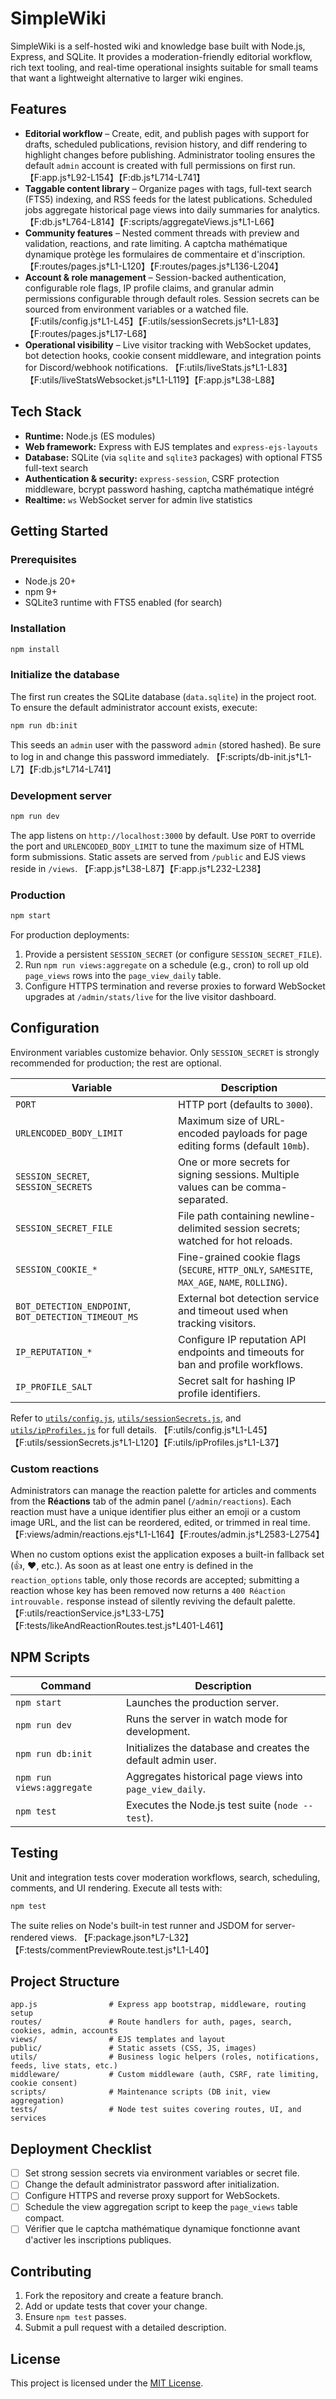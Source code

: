 # SimpleWiki

SimpleWiki is a self-hosted wiki and knowledge base built with Node.js, Express, and SQLite. It provides a moderation-friendly editorial workflow, rich text tooling, and real-time operational insights suitable for small teams that want a lightweight alternative to larger wiki engines.

## Features

- **Editorial workflow** – Create, edit, and publish pages with support for drafts, scheduled publications, revision history, and diff rendering to highlight changes before publishing. Administrator tooling ensures the default `admin` account is created with full permissions on first run. 【F:app.js†L92-L154】【F:db.js†L714-L741】
- **Taggable content library** – Organize pages with tags, full-text search (FTS5) indexing, and RSS feeds for the latest publications. Scheduled jobs aggregate historical page views into daily summaries for analytics. 【F:db.js†L764-L814】【F:scripts/aggregateViews.js†L1-L66】
- **Community features** – Nested comment threads with preview and validation, reactions, and rate limiting. A captcha mathématique dynamique protège les formulaires de commentaire et d'inscription. 【F:routes/pages.js†L1-L120】【F:routes/pages.js†L136-L204】
- **Account & role management** – Session-backed authentication, configurable role flags, IP profile claims, and granular admin permissions configurable through default roles. Session secrets can be sourced from environment variables or a watched file. 【F:utils/config.js†L1-L45】【F:utils/sessionSecrets.js†L1-L83】【F:routes/pages.js†L17-L68】
- **Operational visibility** – Live visitor tracking with WebSocket updates, bot detection hooks, cookie consent middleware, and integration points for Discord/webhook notifications. 【F:utils/liveStats.js†L1-L83】【F:utils/liveStatsWebsocket.js†L1-L119】【F:app.js†L38-L88】

## Tech Stack

- **Runtime:** Node.js (ES modules)
- **Web framework:** Express with EJS templates and `express-ejs-layouts`
- **Database:** SQLite (via `sqlite` and `sqlite3` packages) with optional FTS5 full-text search
- **Authentication & security:** `express-session`, CSRF protection middleware, bcrypt password hashing, captcha mathématique intégré
- **Realtime:** `ws` WebSocket server for admin live statistics

## Getting Started

### Prerequisites

- Node.js 20+
- npm 9+
- SQLite3 runtime with FTS5 enabled (for search)

### Installation

```bash
npm install
```

### Initialize the database

The first run creates the SQLite database (`data.sqlite`) in the project root. To ensure the default administrator account exists, execute:

```bash
npm run db:init
```

This seeds an `admin` user with the password `admin` (stored hashed). Be sure to log in and change this password immediately. 【F:scripts/db-init.js†L1-L7】【F:db.js†L714-L741】

### Development server

```bash
npm run dev
```

The app listens on `http://localhost:3000` by default. Use `PORT` to override the port and `URLENCODED_BODY_LIMIT` to tune the maximum size of HTML form submissions. Static assets are served from `/public` and EJS views reside in `/views`. 【F:app.js†L38-L87】【F:app.js†L232-L238】

### Production

```bash
npm start
```

For production deployments:

1. Provide a persistent `SESSION_SECRET` (or configure `SESSION_SECRET_FILE`).
2. Run `npm run views:aggregate` on a schedule (e.g., cron) to roll up old `page_views` rows into the `page_view_daily` table.
3. Configure HTTPS termination and reverse proxies to forward WebSocket upgrades at `/admin/stats/live` for the live visitor dashboard.

## Configuration

Environment variables customize behavior. Only `SESSION_SECRET` is strongly recommended for production; the rest are optional.

| Variable | Description |
| --- | --- |
| `PORT` | HTTP port (defaults to `3000`). |
| `URLENCODED_BODY_LIMIT` | Maximum size of URL-encoded payloads for page editing forms (default `10mb`). |
| `SESSION_SECRET`, `SESSION_SECRETS` | One or more secrets for signing sessions. Multiple values can be comma-separated. |
| `SESSION_SECRET_FILE` | File path containing newline-delimited session secrets; watched for hot reloads. |
| `SESSION_COOKIE_*` | Fine-grained cookie flags (`SECURE`, `HTTP_ONLY`, `SAMESITE`, `MAX_AGE`, `NAME`, `ROLLING`). |
| `BOT_DETECTION_ENDPOINT`, `BOT_DETECTION_TIMEOUT_MS` | External bot detection service and timeout used when tracking visitors. |
| `IP_REPUTATION_*` | Configure IP reputation API endpoints and timeouts for ban and profile workflows. |
| `IP_PROFILE_SALT` | Secret salt for hashing IP profile identifiers. |

Refer to [`utils/config.js`](./utils/config.js), [`utils/sessionSecrets.js`](./utils/sessionSecrets.js), and [`utils/ipProfiles.js`](./utils/ipProfiles.js) for full details. 【F:utils/config.js†L1-L45】【F:utils/sessionSecrets.js†L1-L120】【F:utils/ipProfiles.js†L1-L37】

### Custom reactions

Administrators can manage the reaction palette for articles and comments from the **Réactions** tab of the admin panel (`/admin/reactions`). Each reaction must have a unique identifier plus either an emoji or a custom image URL, and the list can be reordered, edited, or trimmed in real time. 【F:views/admin/reactions.ejs†L1-L164】【F:routes/admin.js†L2583-L2754】

When no custom options exist the application exposes a built-in fallback set (👍, ❤️, etc.). As soon as at least one entry is defined in the `reaction_options` table, only those records are accepted; submitting a reaction whose key has been removed now returns a `400 Réaction introuvable.` response instead of silently reviving the default palette. 【F:utils/reactionService.js†L33-L75】【F:tests/likeAndReactionRoutes.test.js†L401-L461】

## NPM Scripts

| Command | Description |
| --- | --- |
| `npm start` | Launches the production server. |
| `npm run dev` | Runs the server in watch mode for development. |
| `npm run db:init` | Initializes the database and creates the default admin user. |
| `npm run views:aggregate` | Aggregates historical page views into `page_view_daily`. |
| `npm test` | Executes the Node.js test suite (`node --test`). |

## Testing

Unit and integration tests cover moderation workflows, search, scheduling, comments, and UI rendering. Execute all tests with:

```bash
npm test
```

The suite relies on Node's built-in test runner and JSDOM for server-rendered views. 【F:package.json†L7-L32】【F:tests/commentPreviewRoute.test.js†L1-L40】

## Project Structure

```
app.js                # Express app bootstrap, middleware, routing setup
routes/               # Route handlers for auth, pages, search, cookies, admin, accounts
views/                # EJS templates and layout
public/               # Static assets (CSS, JS, images)
utils/                # Business logic helpers (roles, notifications, feeds, live stats, etc.)
middleware/           # Custom middleware (auth, CSRF, rate limiting, cookie consent)
scripts/              # Maintenance scripts (DB init, view aggregation)
tests/                # Node test suites covering routes, UI, and services
```

## Deployment Checklist

- [ ] Set strong session secrets via environment variables or secret file.
- [ ] Change the default administrator password after initialization.
- [ ] Configure HTTPS and reverse proxy support for WebSockets.
- [ ] Schedule the view aggregation script to keep the `page_views` table compact.
- [ ] Vérifier que le captcha mathématique dynamique fonctionne avant d'activer les inscriptions publiques.

## Contributing

1. Fork the repository and create a feature branch.
2. Add or update tests that cover your change.
3. Ensure `npm test` passes.
4. Submit a pull request with a detailed description.

## License

This project is licensed under the [MIT License](./LICENSE).

